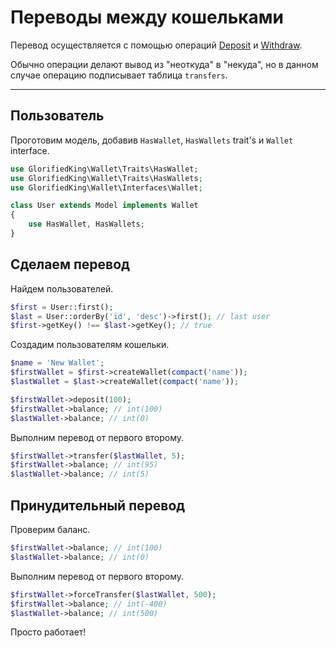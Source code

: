 # Переводы между кошельками

Перевод осуществляется с помощью операций 
[Deposit](deposit) и 
[Withdraw](withdraw).

Обычно операции делают вывод из "неоткуда" в "некуда",
но в данном случае операцию подписывает таблица `transfers`.

---

## Пользователь

Проготовим модель, добавив `HasWallet`, `HasWallets` trait's и `Wallet` interface.

```php
use GlorifiedKing\Wallet\Traits\HasWallet;
use GlorifiedKing\Wallet\Traits\HasWallets;
use GlorifiedKing\Wallet\Interfaces\Wallet;

class User extends Model implements Wallet
{
    use HasWallet, HasWallets;
}
```

## Сделаем перевод

Найдем пользователей.

```php
$first = User::first(); 
$last = User::orderBy('id', 'desc')->first(); // last user
$first->getKey() !== $last->getKey(); // true
```

Создадим пользователям кошельки.
```php
$name = 'New Wallet';
$firstWallet = $first->createWallet(compact('name'));
$lastWallet = $last->createWallet(compact('name'));

$firstWallet->deposit(100);
$firstWallet->balance; // int(100)
$lastWallet->balance; // int(0)
```

Выполним перевод от первого второму.

```php
$firstWallet->transfer($lastWallet, 5); 
$firstWallet->balance; // int(95)
$lastWallet->balance; // int(5)
```

## Принудительный перевод

Проверим баланс.

```php
$firstWallet->balance; // int(100)
$lastWallet->balance; // int(0)
```

Выполним перевод от первого второму.

```php
$firstWallet->forceTransfer($lastWallet, 500); 
$firstWallet->balance; // int(-400)
$lastWallet->balance; // int(500)
```

Просто работает!
